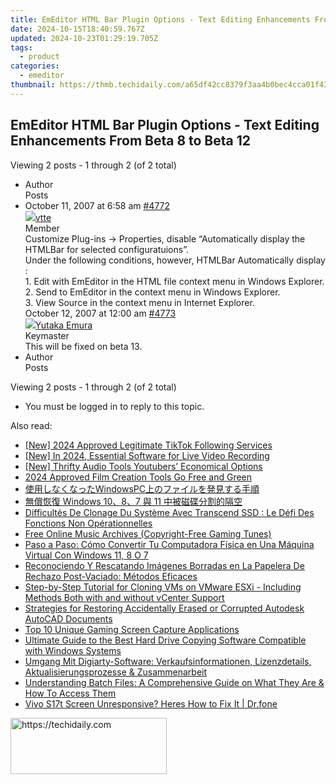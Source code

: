 ```yaml
---
title: EmEditor HTML Bar Plugin Options - Text Editing Enhancements From Beta 8 to Beta 12
date: 2024-10-15T18:40:59.767Z
updated: 2024-10-23T01:29:19.705Z
tags:
  - product
categories:
  - emeditor
thumbnail: https://thmb.techidaily.com/a65df42cc8379f3aa4b0bec4cca01f43716f0f93a74b7a32e511a24eeedbecef.jpg
---
```


## EmEditor HTML Bar Plugin Options - Text Editing Enhancements From Beta 8 to Beta 12

Viewing 2 posts - 1 through 2 (of 2 total)

* Author  
Posts
* October 11, 2007 at 6:58 am [#4772](https://tools.techidaily.com/emeditor/products/)  
[![](https://secure.gravatar.com/avatar/1cecf5908dece5099ceeb63625ec66dc?s=80&d=identicon&r=g)vtte](https://www.emeditor.com/forums/users/vtte/ "View vtte's profile")  
Member  
Customize Plug-ins -> Properties, disable “Automatically display the HTMLBar for selected configuratuions”.  
 Under the following conditions, however, HTMLBar Automatically display :  
 1\. Edit with EmEditor in the HTML file context menu in Windows Explorer.  
 2\. Send to EmEditor in the context menu in Windows Explorer.  
 3\. View Source in the context menu in Internet Explorer.  
October 12, 2007 at 12:00 am [#4773](https://tools.techidaily.com/emeditor/products/)  
[![](https://secure.gravatar.com/avatar/a0a6377144ed3636f985d87303f65ed2?s=80&d=identicon&r=g)Yutaka Emura](https://www.emeditor.com/forums/users/yemura/ "View Yutaka Emura's profile")  
Keymaster  
This will be fixed on beta 13.
* Author  
Posts

Viewing 2 posts - 1 through 2 (of 2 total)

* You must be logged in to reply to this topic.

<ins class="adsbygoogle"
     style="display:block"
     data-ad-format="autorelaxed"
     data-ad-client="ca-pub-7571918770474297"
     data-ad-slot="1223367746"></ins>

<ins class="adsbygoogle"
     style="display:block"
     data-ad-client="ca-pub-7571918770474297"
     data-ad-slot="8358498916"
     data-ad-format="auto"
     data-full-width-responsive="true"></ins>

<span class="atpl-alsoreadstyle">Also read:</span>
<div><ul>
<li><a href="https://tiktok-videos.techidaily.com/new-2024-approved-legitimate-tiktok-following-services/"><u>[New] 2024 Approved Legitimate TikTok Following Services</u></a></li>
<li><a href="https://screen-sharing-recording.techidaily.com/new-in-2024-essential-software-for-live-video-recording/"><u>[New] In 2024, Essential Software for Live Video Recording</u></a></li>
<li><a href="https://facebook-video-footage.techidaily.com/new-thrifty-audio-tools-youtubers-economical-options/"><u>[New] Thrifty Audio Tools Youtubers’ Economical Options</u></a></li>
<li><a href="https://some-techniques.techidaily.com/2024-approved-film-creation-tools-go-free-and-green/"><u>2024 Approved Film Creation Tools Go Free and Green</u></a></li>
<li><a href="https://win-alternatives.techidaily.com/1728507568183-windowspc/"><u>使用しなくなったWindowsPC上のファイルを発見する手順</u></a></li>
<li><a href="https://win-alternatives.techidaily.com/windows-1087-11/"><u>無償恢復 Windows 10、8、7 與 11 中被磁碟分割的隔空</u></a></li>
<li><a href="https://win-alternatives.techidaily.com/difficultes-de-clonage-du-systeme-avec-transcend-ssd-le-defi-des-fonctions-non-operationnelles/"><u>Difficultés De Clonage Du Système Avec Transcend SSD : Le Défi Des Fonctions Non Opérationnelles</u></a></li>
<li><a href="https://extra-lessons.techidaily.com/free-online-music-archives-copyright-free-gaming-tunes/"><u>Free Online Music Archives (Copyright-Free Gaming Tunes)</u></a></li>
<li><a href="https://win-alternatives.techidaily.com/paso-a-paso-como-convertir-tu-computadora-fisica-en-una-maquina-virtual-con-windows-11-8-o-7/"><u>Paso a Paso: Cómo Convertir Tu Computadora Física en Una Máquina Virtual Con Windows 11, 8 O 7</u></a></li>
<li><a href="https://win-alternatives.techidaily.com/reconociendo-y-rescatando-imagenes-borradas-en-la-papelera-de-rechazo-post-vaciado-metodos-eficaces/"><u>Reconociendo Y Rescatando Imágenes Borradas en La Papelera De Rechazo Post-Vaciado: Métodos Eficaces</u></a></li>
<li><a href="https://win-alternatives.techidaily.com/step-by-step-tutorial-for-cloning-vms-on-vmware-esxi-including-methods-both-with-and-without-vcenter-support/"><u>Step-by-Step Tutorial for Cloning VMs on VMware ESXi - Including Methods Both with and without vCenter Support</u></a></li>
<li><a href="https://win-alternatives.techidaily.com/strategies-for-restoring-accidentally-erased-or-corrupted-autodesk-autocad-documents/"><u>Strategies for Restoring Accidentally Erased or Corrupted Autodesk AutoCAD Documents</u></a></li>
<li><a href="https://screen-video-capture.techidaily.com/top-10-unique-gaming-screen-capture-applications/"><u>Top 10 Unique Gaming Screen Capture Applications</u></a></li>
<li><a href="https://win-alternatives.techidaily.com/ultimate-guide-to-the-best-hard-drive-copying-software-compatible-with-windows-systems/"><u>Ultimate Guide to the Best Hard Drive Copying Software Compatible with Windows Systems</u></a></li>
<li><a href="https://vp-tips.techidaily.com/umgang-mit-digiarty-software-verkaufsinformationen-lizenzdetails-aktualisierungsprozesse-and-zusammenarbeit/"><u>Umgang Mit Digiarty-Software: Verkaufsinformationen, Lizenzdetails, Aktualisierungsprozesse & Zusammenarbeit</u></a></li>
<li><a href="https://some-tips.techidaily.com/understanding-batch-files-a-comprehensive-guide-on-what-they-are-and-how-to-access-them/"><u>Understanding Batch Files: A Comprehensive Guide on What They Are & How To Access Them</u></a></li>
<li><a href="https://howto.techidaily.com/vivo-s17t-screen-unresponsive-heres-how-to-fix-it-drfone-by-drfone-fix-android-problems-fix-android-problems/"><u>Vivo S17t Screen Unresponsive? Heres How to Fix It | Dr.fone</u></a></li>
</ul></div>

<!-- affiliate ads begin -->
<a href="https://aligracehair.sjv.io/c/5597632/2135412/19272" target="_top" id="2135412">
  <img src="//a.impactradius-go.com/display-ad/19272-2135412" border="0" alt="https://techidaily.com" width="250" height="90"/>
</a>
<img height="0" width="0" src="https://aligracehair.sjv.io/i/5597632/2135412/19272" style="position:absolute;visibility:hidden;" border="0" />
<!-- affiliate ads end -->

